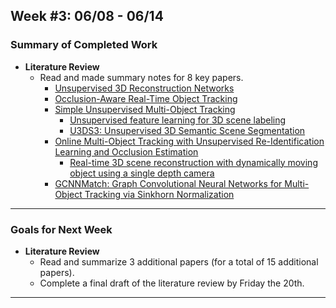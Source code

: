 ## Week #3: 06/08 - 06/14

### Summary of Completed Work
* **Literature Review**
  * Read and made summary notes for 8 key papers.
  	* [Unsupervised 3D Reconstruction Networks](https://openaccess.thecvf.com/content_ICCV_2019/html/Cha_Unsupervised_3D_Reconstruction_Networks_ICCV_2019_paper.html)
  	* [Occlusion-Aware Real-Time Object Tracking](https://ieeexplore.ieee.org/document/7752914)
	* [Simple Unsupervised Multi-Object Tracking](https://arxiv.org/pdf/2006.02609)
    	* [Unsupervised feature learning for 3D scene labeling](https://ieeexplore.ieee.org/document/6907298)
    	* [U3DS3: Unsupervised 3D Semantic Scene Segmentation](https://openaccess.thecvf.com/content/WACV2024/papers/Liu_U3DS3_Unsupervised_3D_Semantic_Scene_Segmentation_WACV_2024_paper.pdf)  
	* [Online Multi-Object Tracking with Unsupervised Re-Identification Learning and Occlusion Estimation](https://arxiv.org/abs/2201.01297)
    	* [Real-time 3D scene reconstruction with dynamically moving object using a single depth camera](https://link.springer.com/article/10.1007/s00371-018-1540-8)  
	* [GCNNMatch: Graph Convolutional Neural Networks for Multi-Object Tracking via Sinkhorn Normalization](https://arxiv.org/pdf/2010.00067)
   
---

### Goals for Next Week
* **Literature Review**
	* Read and summarize 3 additional papers (for a total of 15 additional papers).
	* Complete a final draft of the literature review by Friday the 20th.
---
